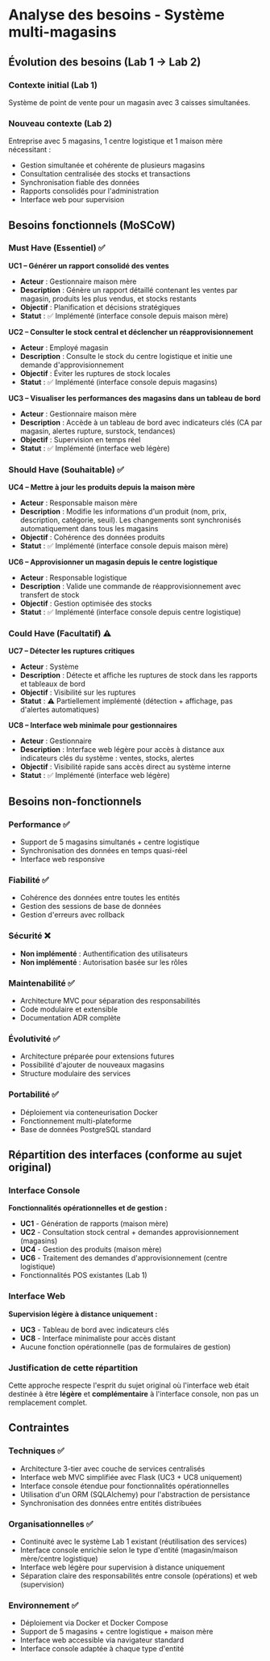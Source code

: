 # Analyse des besoins - Système multi-magasins

## Évolution des besoins (Lab 1 → Lab 2)

### Contexte initial (Lab 1)
Système de point de vente pour un magasin avec 3 caisses simultanées.

### Nouveau contexte (Lab 2)
Entreprise avec 5 magasins, 1 centre logistique et 1 maison mère nécessitant :
- Gestion simultanée et cohérente de plusieurs magasins
- Consultation centralisée des stocks et transactions
- Synchronisation fiable des données
- Rapports consolidés pour l'administration
- Interface web pour supervision

## Besoins fonctionnels (MoSCoW)

### Must Have (Essentiel) ✅

**UC1 – Générer un rapport consolidé des ventes**
- **Acteur** : Gestionnaire maison mère
- **Description** : Génère un rapport détaillé contenant les ventes par magasin, produits les plus vendus, et stocks restants
- **Objectif** : Planification et décisions stratégiques
- **Statut** : ✅ Implémenté (interface console depuis maison mère)

**UC2 – Consulter le stock central et déclencher un réapprovisionnement**
- **Acteur** : Employé magasin
- **Description** : Consulte le stock du centre logistique et initie une demande d'approvisionnement
- **Objectif** : Éviter les ruptures de stock locales
- **Statut** : ✅ Implémenté (interface console depuis magasins)

**UC3 – Visualiser les performances des magasins dans un tableau de bord**
- **Acteur** : Gestionnaire maison mère
- **Description** : Accède à un tableau de bord avec indicateurs clés (CA par magasin, alertes rupture, surstock, tendances)
- **Objectif** : Supervision en temps réel
- **Statut** : ✅ Implémenté (interface web légère)

### Should Have (Souhaitable) ✅

**UC4 – Mettre à jour les produits depuis la maison mère**
- **Acteur** : Responsable maison mère
- **Description** : Modifie les informations d'un produit (nom, prix, description, catégorie, seuil). Les changements sont synchronisés automatiquement dans tous les magasins
- **Objectif** : Cohérence des données produits
- **Statut** : ✅ Implémenté (interface console depuis maison mère)

**UC6 – Approvisionner un magasin depuis le centre logistique**
- **Acteur** : Responsable logistique
- **Description** : Valide une commande de réapprovisionnement avec transfert de stock
- **Objectif** : Gestion optimisée des stocks
- **Statut** : ✅ Implémenté (interface console depuis centre logistique)

### Could Have (Facultatif) ⚠️

**UC7 – Détecter les ruptures critiques**
- **Acteur** : Système
- **Description** : Détecte et affiche les ruptures de stock dans les rapports et tableaux de bord
- **Objectif** : Visibilité sur les ruptures
- **Statut** : ⚠️ Partiellement implémenté (détection + affichage, pas d'alertes automatiques)

**UC8 – Interface web minimale pour gestionnaires**
- **Acteur** : Gestionnaire
- **Description** : Interface web légère pour accès à distance aux indicateurs clés du système : ventes, stocks, alertes
- **Objectif** : Visibilité rapide sans accès direct au système interne
- **Statut** : ✅ Implémenté (interface web légère)

## Besoins non-fonctionnels

### Performance ✅
- Support de 5 magasins simultanés + centre logistique
- Synchronisation des données en temps quasi-réel
- Interface web responsive

### Fiabilité ✅
- Cohérence des données entre toutes les entités
- Gestion des sessions de base de données
- Gestion d'erreurs avec rollback

### Sécurité ❌
- **Non implémenté** : Authentification des utilisateurs
- **Non implémenté** : Autorisation basée sur les rôles

### Maintenabilité ✅
- Architecture MVC pour séparation des responsabilités
- Code modulaire et extensible
- Documentation ADR complète

### Évolutivité ✅
- Architecture préparée pour extensions futures
- Possibilité d'ajouter de nouveaux magasins
- Structure modulaire des services

### Portabilité ✅
- Déploiement via conteneurisation Docker
- Fonctionnement multi-plateforme
- Base de données PostgreSQL standard

## Répartition des interfaces (conforme au sujet original)

### Interface Console
**Fonctionnalités opérationnelles et de gestion :**
- **UC1** - Génération de rapports (maison mère)
- **UC2** - Consultation stock central + demandes approvisionnement (magasins)
- **UC4** - Gestion des produits (maison mère)
- **UC6** - Traitement des demandes d'approvisionnement (centre logistique)
- Fonctionnalités POS existantes (Lab 1)

### Interface Web
**Supervision légère à distance uniquement :**
- **UC3** - Tableau de bord avec indicateurs clés
- **UC8** - Interface minimaliste pour accès distant
- Aucune fonction opérationnelle (pas de formulaires de gestion)

### Justification de cette répartition
Cette approche respecte l'esprit du sujet original où l'interface web était destinée à être **légère** et **complémentaire** à l'interface console, non pas un remplacement complet.

## Contraintes

### Techniques ✅
- Architecture 3-tier avec couche de services centralisés
- Interface web MVC simplifiée avec Flask (UC3 + UC8 uniquement)
- Interface console étendue pour fonctionnalités opérationnelles
- Utilisation d'un ORM (SQLAlchemy) pour l'abstraction de persistance
- Synchronisation des données entre entités distribuées

### Organisationnelles ✅
- Continuité avec le système Lab 1 existant (réutilisation des services)
- Interface console enrichie selon le type d'entité (magasin/maison mère/centre logistique)
- Interface web légère pour supervision à distance uniquement
- Séparation claire des responsabilités entre console (opérations) et web (supervision)

### Environnement ✅
- Déploiement via Docker et Docker Compose
- Support de 5 magasins + centre logistique + maison mère
- Interface web accessible via navigateur standard
- Interface console adaptée à chaque type d'entité